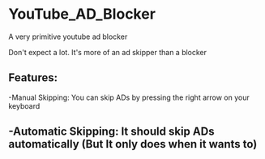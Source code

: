 # YouTube_AD_Blocker
A very primitive youtube ad blocker

Don't expect a lot. It's more of an ad skipper than a blocker

Features:
-
-Manual Skipping: You can skip ADs by pressing the right arrow on your keyboard

-Automatic Skipping: It should skip ADs automatically (But It only does when it wants to) 
-
